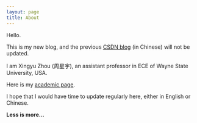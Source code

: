 ```yaml
---
layout: page
title: About
---
```


Hello.

This is my new blog, and the previous [CSDN blog](http://blog.csdn.net/mike190267481) (in Chinese) will not be updated.

I am Xingyu Zhou (周星宇), an assistant professor in ECE of Wayne State University, USA.

Here is my [academic page](http://xingyuzhou.org).

I hope that I would have time to update regularly here, either in English or Chinese.


**Less is more...**
